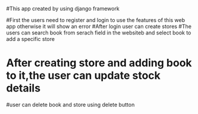 #This app created by using django framework

#First the users need to  register and login to use the features of this web app otherwise it will show an error
#After login user can create stores 
#The users can search book from serach field in the websiteb and select book to add a specific store 
# After creating store and adding book to it,the user can update stock details 
#user can delete book and store using delete button  
